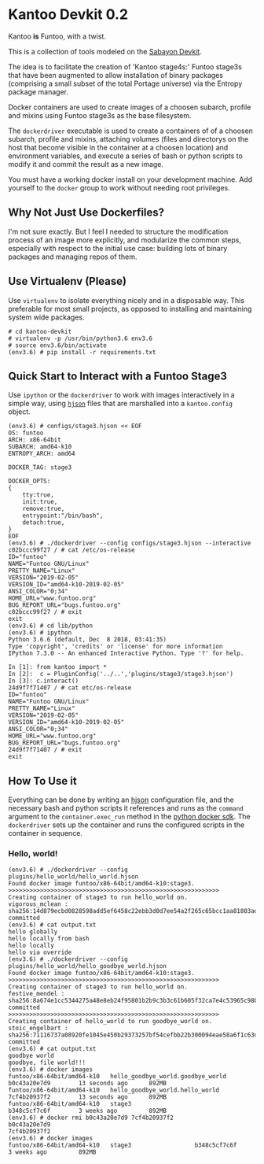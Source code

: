 # Kantoo Devkit 0.2 #

Kantoo **is** Funtoo, with a twist.

This is a collection of tools modeled on the [Sabayon Devkit](https://github.com/Sabayon/devkit).

The idea is to facilitate the creation of 'Kantoo stage4s:' Funtoo stage3s that have been augmented to allow installation of binary packages (comprising a small subset of the total Portage universe) via the Entropy package manager.

Docker containers are used to create images of a choosen subarch, profile and mixins using Funtoo stage3s as the base filesystem.  

The `dockerdriver` executable is used to create a containers of of a choosen subarch, profile and mixins, attaching volumes (files and directorys on the host that become visible in the container at a choosen location) and environment variables, and execute a series of bash or python scripts to modify it and commit the result as a new image.

You must have a working docker install on your development machine. Add yourself to the `docker` group to work without needing root privileges.  

## Why Not Just Use Dockerfiles? ##

I'm not sure exactly. But I feel I needed to structure the modification process of an image more explicitly, and modularize the common steps, especially with respect to the initial use case: building lots of binary packages and managing repos of them.

## Use Virtualenv (Please) ##

Use `virtualenv` to isolate everything nicely and in a disposable way. This preferable for most small projects, as opposed to installing and maintaining system wide packages.

```commandline
# cd kantoo-devkit
# virtualenv -p /usr/bin/python3.6 env3.6
# source env3.6/bin/activate
(env3.6) # pip install -r requirements.txt
```

## Quick Start to Interact with a Funtoo Stage3 ##

Use `ipython` or the `dockerdriver` to work with images interactively in a simple way, using [`hjson`](hjson.org) files that are marshalled into a `kantoo.config` object.


```commandline
(env3.6) # configs/stage3.hjson << EOF
OS: funtoo
ARCH: x86-64bit
SUBARCH: amd64-k10
ENTROPY_ARCH: amd64

DOCKER_TAG: stage3

DOCKER_OPTS:
{
    tty:true,
    init:true,
    remove:true,
    entrypoint:"/bin/bash",
    detach:true,
}
EOF
(env3.6) # ./dockerdriver --config configs/stage3.hjson --interactive
c02bccc99f27 / # cat /etc/os-release 
ID="funtoo"
NAME="Funtoo GNU/Linux"
PRETTY_NAME="Linux"
VERSION="2019-02-05"
VERSION_ID="amd64-k10-2019-02-05"
ANSI_COLOR="0;34"
HOME_URL="www.funtoo.org"
BUG_REPORT_URL="bugs.funtoo.org"
c02bccc99f27 / # exit
exit
(env3.6) # cd lib/python
(env3.6) # ipython
Python 3.6.6 (default, Dec  8 2018, 03:41:35) 
Type 'copyright', 'credits' or 'license' for more information
IPython 7.3.0 -- An enhanced Interactive Python. Type '?' for help.

In [1]: from kantoo import * 
In [2]:  c = PluginConfig('../..','plugins/stage3/stage3.hjson')
In [3]: c.interact() 
24d9f7f71407 / # cat etc/os-release
ID="funtoo"
NAME="Funtoo GNU/Linux"
PRETTY_NAME="Linux"
VERSION="2019-02-05"
VERSION_ID="amd64-k10-2019-02-05"
ANSI_COLOR="0;34"
HOME_URL="www.funtoo.org"
BUG_REPORT_URL="bugs.funtoo.org"
24d9f7f71407 / # exit
exit
```

## How To Use it ##

Everything can be done by writing an [hjson](hjson.org) configuration file, and the necessary bash and python scripts it references and runs as the `command` argument to the `container.exec_run` method in the [python docker sdk](https://docker-py.readthedocs.io/en/stable/index.html). The `dockerdriver` sets up the container and runs the configured scripts in the container in sequence.

### Hello, world! ###

```commandline
(env3.6) # ./dockerdriver --config plugins/hello_world/hello_world.hjson
Found docker image funtoo/x86-64bit/amd64-k10:stage3.
>>>>>>>>>>>>>>>>>>>>>>>>>>>>>>>>>>>>>>>>>>>>>>>>>>>>>>>>>>>>
Creating container of stage3 to run hello_world on.
vigorous_mclean : sha256:14d879ecbd0828598add5ef6458c22ebb3d0d7ee54a2f265c65bcc1aa81803ad committed
(env3.6) # cat output.txt
hello globally
hello locally from bash
hello locally
hello via override
(env3.6) # ./dockerdriver --config plugins/hello_world/hello_goodbye_world.hjson
Found docker image funtoo/x86-64bit/amd64-k10:stage3.
>>>>>>>>>>>>>>>>>>>>>>>>>>>>>>>>>>>>>>>>>>>>>>>>>>>>>>>>>>>>
Creating container of stage3 to run hello_world on.
festive_mendel : sha256:8a674e1cc5344275a48e8eb24f95801b2b9c3b3c61b605f32ca7e4c53965c980 committed
>>>>>>>>>>>>>>>>>>>>>>>>>>>>>>>>>>>>>>>>>>>>>>>>>>>>>>>>>>>>
Creating container of hello_world to run goodbye_world on.
stoic_engelbart : sha256:71116737a08920fe1045e450b29373257bf54cefbb22b300094eae58a6f1c63d committed
(env3.6) # cat output.txt
goodbye world
goodbye, file world!!!
(env3.6) # docker images
funtoo/x86-64bit/amd64-k10   hello_goodbye_world.goodbye_world           b0c43a20e7d9        13 seconds ago      892MB
funtoo/x86-64bit/amd64-k10   hello_goodbye_world.hello_world             7cf4b20937f2        13 seconds ago      892MB
funtoo/x86-64bit/amd64-k10   stage3                                      b348c5cf7c6f        3 weeks ago         892MB
(env3.6) # docker rmi b0c43a20e7d9 7cf4b20937f2 
b0c43a20e7d9
7cf4b20937f2
(env3.6) # docker images
funtoo/x86-64bit/amd64-k10   stage3                  b348c5cf7c6f        3 weeks ago         892MB
 


```
